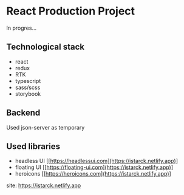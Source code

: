 # React Production Project
In progres...

## Technological stack
- react
- redux
- RTK
- typescript
- sass/scss
- storybook

## Backend
Used json-server as temporary

## Used libraries
- headless UI [[https://headlessui.com](https://istarck.netlify.app)]
- floating UI [[https://floating-ui.com](https://istarck.netlify.app)]
- heroicons [[https://heroicons.com](https://istarck.netlify.app)]


site: https://istarck.netlify.app
